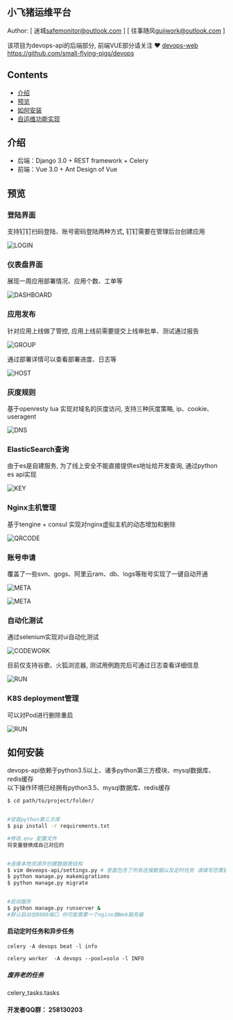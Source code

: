 ## 小飞猪运维平台

Author: [ 迷城<safemonitor@outlook.com> ] [ 往事随风<gujiwork@outlook.com> ]</br>

该项目为devops-api的后端部分, 前端VUE部分请关注 :heart: [devops-web](https://github.com/small-flying-pigs/devops)
https://github.com/small-flying-pigs/devops




## Contents
* [介绍](#introduce)
* [预览](#looklike)
* [如何安装](#howtoinstall)
* [自运维功能实现](#whatcando)

## <a name="introduce"> 介绍 </a>
- 后端：Django 3.0 + REST framework + Celery
- 前端：Vue 3.0 + Ant Design of Vue



## <a name="looklike"> 预览 </a>
### 登陆界面
支持钉钉扫码登陆、账号密码登陆两种方式, 钉钉需要在管理后台创建应用

![LOGIN](img/login.png)</br>

### 仪表盘界面
展现一周应用部署情况、应用个数、工单等</br>

![DASHBOARD](img/home.png)

### 应用发布
 针对应用上线做了管控, 应用上线前需要提交上线审批单、测试通过报告

![GROUP](img/app_deploy.png)</br>

通过部署详情可以查看部署进度、日志等 </br>

![HOST](img/deploy.png)



### 灰度规则
基于openresty lua 实现对域名的灰度访问, 支持三种灰度策略, ip、cookie、useragent

![DNS](img/gray.png)

### ElasticSearch查询
由于es是自建服务, 为了线上安全不能直接提供es地址给开发查询, 通过python es api实现</br>

![KEY](img/es.png)

### Nginx主机管理
基于tengine + consul 实现对nginx虚拟主机的动态增加和删除</br>

![QRCODE](img/nginx.png)

### 账号申请
覆盖了一些svn、gogs、阿里云ram、db、logs等账号实现了一键自动开通</br>

![META](img/account.png)

![META](img/db.png)

### 自动化测试
通过selenium实现对ui自动化测试</br>

![CODEWORK](img/test.png)

目前仅支持谷歌、火狐浏览器, 测试用例跑完后可通过日志查看详细信息

![RUN](img/case_logs.png)

### K8S deployment管理

可以对Pod进行删除重启

![RUN](img/pods.png)

## <a name="howtoinstall"> 如何安装 </a>
devops-api依赖于python3.5以上、诸多python第三方模块、mysql数据库、redis缓存</br>
以下操作环境已经拥有python3.5、mysql数据库、redis缓存
```bash
$ cd path/to/project/folder/


#安装python第三方库
$ pip install -r requirements.txt

#修改.env 配置文件
将变量替换成自己对应的


#连接本地资源并创建数据表结构
$ vim deveops-api/settings.py # 里面包含了所有连接数据以及定时任务 请填写您需要的数据内容
$ python manage.py makemigrations
$ python manage.py migrate


#启动服务
$ python manage.py runserver &
#默认启动在8000端口 你可能需要一个nginx做Web服务器

```


#### 启动定时任务和异步任务
```
celery -A devops beat -l info

celery worker  -A devops --pool=solo -l INFO
```

##### 废弃老的任务
celery_tasks.tasks 


#### 开发者QQ群： 258130203
